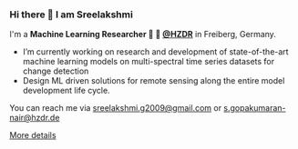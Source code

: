### Hi there 👋 I am Sreelakshmi


I'm a **Machine Learning Researcher 👨  💼 [@HZDR](https://www.hzdr.de/db/Cms?pNid=3175)** in Freiberg, Germany. <br />

- I’m currently working on research and development of state-of-the-art machine learning models on multi-spectral time series datasets for change detection
- Design ML driven solutions for remote sensing along the entire model development life cycle.

You can reach me via <sreelakshmi.g2009@gmail.com> or <s.gopakumaran-nair@hzdr.de>

[More details](https://www.linkedin.com/in/sreelakshmi-gopakumar/)
